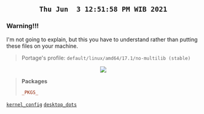 ## <p align="center">`Thu Jun  3 12:51:58 PM WIB 2021`</p>

### Warning!!! <img alt="" align="right" src="https://badges.pufler.dev/visits/owl4ce/hmg?style=flat-square&label=&color=000000&logo=GitHub&logoColor=white&labelColor=373e4d"/>
I'm not going to explain, but this you have to understand rather than putting these files on your machine.
> Portage's profile: `default/linux/amd64/17.1/no-multilib (stable)`

<p align="center"><img src="https://i.ibb.co/1T0rYL4/final.gif"/></p>

> **Packages**  
> ```cfg
> _PKGS_
> ```
[`kernel_config`](https://github.com/owl4ce/kurisu-x86_64) [`desktop_dots`](https://github.com/owl4ce/dotfiles)
